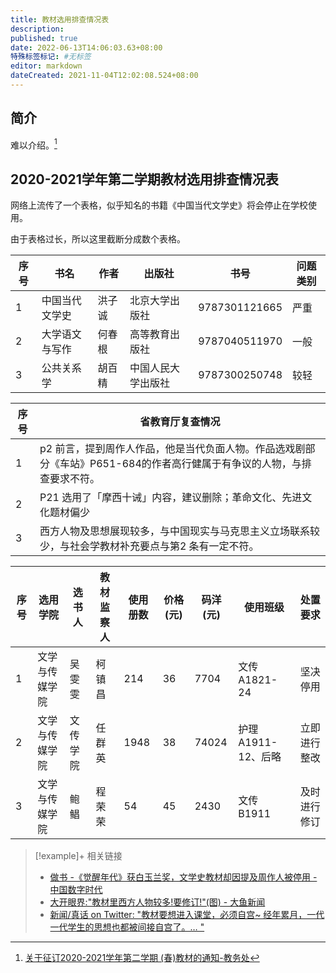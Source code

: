 ```yaml
---
title: 教材选用排查情况表
description:
published: true
date: 2022-06-13T14:06:03.63+08:00
特殊标签标记: #无标签
editor: markdown
dateCreated: 2021-11-04T12:02:08.524+08:00
---
```


## 简介

难以介绍。[^6755]

[^6755]: [关于征订2020-2021学年第二学期 (春)教材的通知-教务处](https://web.archive.org/web/20211104035310/https://jwc.sqnu.edu.cn/info/1007/6755.htm)

## 2020-2021学年第二学期教材选用排查情况表

网络上流传了一个表格，似乎知名的书籍《中国当代文学史》将会停止在学校使用。

由于表格过长，所以这里截断分成数个表格。

| 序号 | 书名           | 作者   | 出版社             | 书号          | 问题类别 |
| ---- | -------------- | ------ | ------------------ | ------------- | -------- |
| 1    | 中国当代文学史 | 洪子诚 | 北京大学出版社     | 9787301121665 | 严重     |
| 2    | 大学语文与写作 | 何春根 | 高等教育出版社     | 9787040511970 | 一般     |
| 3    | 公共关系学     | 胡百精 | 中国人民大学出版社 | 9787300250748 | 较轻     |

| 序号 | 省教育厅复查情况                                                                                                        |
| ---- | ----------------------------------------------------------------------------------------------------------------------- |
| 1    | p2 前言，提到周作人作品，他是当代负面人物。作品选戏剧部分《车站》P651-684的作者高行健属于有争议的人物，与排查要求不符。 |
| 2    | P21 选用了「摩西十诫」内容，建议删除；革命文化、先进文化题材偏少                                                        |
| 3    | 西方人物及思想展现较多，与中国现实与马克思主义立场联系较少，与社会学教材补充要点与第2 条有一定不符。                    |

| 序号 | 选用学院       | 选书人   | 教材监察人 | 使用册数 | 价格(元) | 码洋(元) | 使用班级           | 处置要求     |
| ---- | -------------- | -------- | ---------- | -------- | -------- | -------- | ------------------ | ------------ |
| 1    | 文学与传媒学院 | 吴雯雯   | 柯镇昌     | 214      | 36       | 7704     | 文传A1821-24       | 坚决停用     |
| 2    | 文学与传媒学院 | 文传学院 | 任群英     | 1948     | 38       | 74024    | 护理A1911-12、后略 | 立即进行整改 |
| 3    | 文学与传媒学院 | 鲍鲳     | 程荣荣     | 54       | 45       | 2430     | 文传B1911          | 及时进行修订 |

<!-- 完整表格
| 序号 | 书名           | 作者   | 出版社             | 书号          | 问题类别 | 省教育厅复查情况                                                                                                        | 选用学院       | 选书人   | 教材监察人 | 使用册数 | 价格(元) | 码洋(元) | 使用班级           | 处置要求     |
| ---- | -------------- | ------ | ------------------ | ------------- | -------- | ----------------------------------------------------------------------------------------------------------------------- | -------------- | -------- | ---------- | -------- | -------- | -------- | ------------------ | ------------ |
| 1    | 中国当代文学史 | 洪子诚 | 北京大学出版社     | 9787301121665 | 严重     | p2 前言，提到周作人作品，他是当代负面人物。作品选戏剧部分《车站》P651-684的作者高行健属于有争议的人物，与排查要求不符。 | 文学与传媒学院 | 吴雯雯   | 柯镇昌     | 214      | 36       | 7704     | 文传A1821-24       | 坚决停用     |
| 2    | 大学语文与写作 | 何春根 | 高等教育出版社     | 9787040511970 | 一般     | P21 选用了「摩西十诫」内容，建议删除；革命文化、先进文化题材偏少                                                        | 文学与传媒学院 | 文传学院 | 任群英     | 1948     | 38       | 74024    | 护理A1911-12、后略 | 立即进行整改 |
| 3    | 公共关系学     | 胡百精 | 中国人民大学出版社 | 9787300250748 | 较轻     | 西方人物及思想展现较多，与中国现实与马克思主义立场联系较少，与社会学教材补充要点与第2 条有一定不符。                    | 文学与传媒学院 | 鲍鲳     | 程荣荣     | 54       | 45       | 2430     | 文传B1911          | 及时进行修订 |
-->

> [!example]+ 相关链接
> + [做书 -《觉醒年代》获白玉兰奖，文学史教材却因提及周作人被停用 - 中国数字时代](https://web.archive.org/web/20210709151716/https://chinadigitaltimes.net/chinese/667108.html)
> + [大开眼界:"教材里西方人物较多!要修订!"(图) - 大鱼新闻](https://web.archive.org/web/20211104052353/https://dayu.news/news/110206/)
> + [新闻/真话 on Twitter: "教材要想进入课堂，必须自宫~ 经年累月，一代一代学生的思想也都被间接自宫了。… "](https://web.archive.org/web/20210611221427/https://twitter.com/TuCaoFakeNews/status/1403468105095868417)
